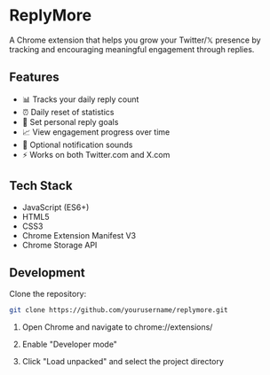 # ReplyMore

A Chrome extension that helps you grow your Twitter/𝕏 presence by tracking and encouraging meaningful engagement through replies.

## Features

- 📊 Tracks your daily reply count
- ⏰ Daily reset of statistics
- 🎯 Set personal reply goals
- 📈 View engagement progress over time
- 🔔 Optional notification sounds
- ⚡ Works on both Twitter.com and X.com

## Tech Stack

- JavaScript (ES6+)
- HTML5
- CSS3
- Chrome Extension Manifest V3
- Chrome Storage API

## Development

Clone the repository:

```bash
git clone https://github.com/yourusername/replymore.git
```

1. Open Chrome and navigate to chrome://extensions/

2. Enable "Developer mode"

3. Click "Load unpacked" and select the project directory
